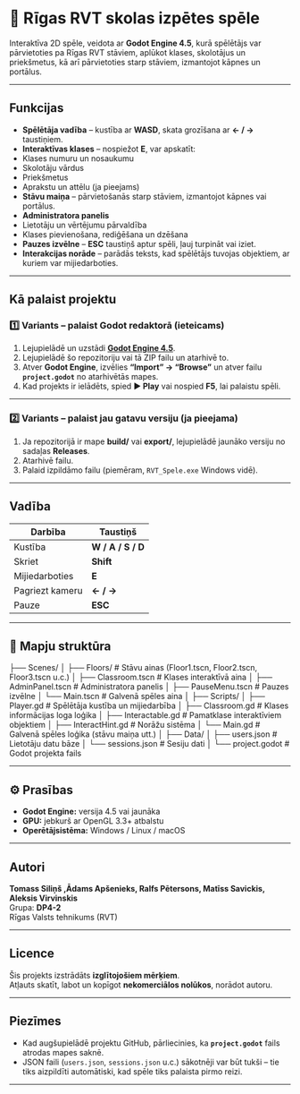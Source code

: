 # 🏫 Rīgas RVT skolas izpētes spēle

Interaktīva 2D spēle, veidota ar **Godot Engine 4.5**, kurā spēlētājs var pārvietoties pa Rīgas RVT stāviem, aplūkot klases, skolotājus un priekšmetus, kā arī pārvietoties starp stāviem, izmantojot kāpnes un portālus.

---

##  Funkcijas

-  **Spēlētāja vadība** – kustība ar **WASD**, skata grozīšana ar **← / →** taustiņiem.
-  **Interaktīvas klases** – nospiežot **E**, var apskatīt:
  - Klases numuru un nosaukumu  
  - Skolotāju vārdus  
  - Priekšmetus  
  - Aprakstu un attēlu (ja pieejams)
-  **Stāvu maiņa** – pārvietošanās starp stāviem, izmantojot kāpnes vai portālus.
-  **Administratora panelis**  
  - Lietotāju un vērtējumu pārvaldība  
  - Klases pievienošana, rediģēšana un dzēšana
-  **Pauzes izvēlne** – **ESC** taustiņš aptur spēli, ļauj turpināt vai iziet.
-  **Interakcijas norāde** – parādās teksts, kad spēlētājs tuvojas objektiem, ar kuriem var mijiedarboties.

---

##  Kā palaist projektu

### 1️⃣ Variants – palaist Godot redaktorā (ieteicams)
1. Lejupielādē un uzstādi **[Godot Engine 4.5](https://godotengine.org/download)**.  
2. Lejupielādē šo repozitoriju vai tā ZIP failu un atarhivē to.  
3. Atver **Godot Engine**, izvēlies **“Import” → “Browse”** un atver failu **`project.godot`** no atarhivētās mapes.  
4. Kad projekts ir ielādēts, spied **▶️ Play** vai nospied **F5**, lai palaistu spēli.

---

### 2️⃣ Variants – palaist jau gatavu versiju (ja pieejama)
1. Ja repozitorijā ir mape **build/** vai **export/**, lejupielādē jaunāko versiju no sadaļas **Releases**.  
2. Atarhivē failu.  
3. Palaid izpildāmo failu (piemēram, `RVT_Spele.exe` Windows vidē).

---

##  Vadība

| Darbība | Taustiņš |
|----------|-----------|
| Kustība | **W / A / S / D** |
| Skriet | **Shift** |
| Mijiedarboties | **E** |
| Pagriezt kameru | **← / →** |
| Pauze | **ESC** |

---

## 📁 Mapju struktūra

├── Scenes/
│ ├── Floors/ # Stāvu ainas (Floor1.tscn, Floor2.tscn, Floor3.tscn u.c.)
│ ├── Classroom.tscn # Klases interaktīvā aina
│ ├── AdminPanel.tscn # Administratora panelis
│ ├── PauseMenu.tscn # Pauzes izvēlne
│ └── Main.tscn # Galvenā spēles aina
│
├── Scripts/
│ ├── Player.gd # Spēlētāja kustība un mijiedarbība
│ ├── Classroom.gd # Klases informācijas loga loģika
│ ├── Interactable.gd # Pamatklase interaktīviem objektiem
│ ├── InteractHint.gd # Norāžu sistēma
│ └── Main.gd # Galvenā spēles loģika (stāvu maiņa utt.)
│
├── Data/
│ ├── users.json # Lietotāju datu bāze
│ └── sessions.json # Sesiju dati
│
└── project.godot # Godot projekta fails


---

## ⚙️ Prasības

- **Godot Engine:** versija 4.5 vai jaunāka  
- **GPU:** jebkurš ar OpenGL 3.3+ atbalstu  
- **Operētājsistēma:** Windows / Linux / macOS  

---

##  Autori

**Tomass Siliņš ,Ādams Apšenieks, Ralfs Pētersons, Matīss Savickis, Aleksis Virvinskis**  
Grupa: **DP4-2**  
Rīgas Valsts tehnikums (RVT)

---

##  Licence

Šis projekts izstrādāts **izglītojošiem mērķiem**.  
Atļauts skatīt, labot un kopīgot **nekomerciālos nolūkos**, norādot autoru.

---

##  Piezīmes

- Kad augšupielādē projektu GitHub, pārliecinies, ka **`project.godot`** fails atrodas mapes saknē.  
- JSON faili (`users.json`, `sessions.json` u.c.) sākotnēji var būt tukši – tie tiks aizpildīti automātiski, kad spēle tiks palaista pirmo reizi.

---
